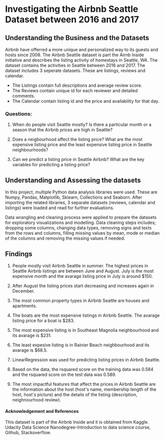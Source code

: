 # Investigating the Airbnb Seattle Dataset between 2016 and 2017 

## Understanding the Business and the Datasets

Airbnb have offerred a more unique and personalized way to its guests and hosts since 2008. The Airbnb Seattle dataset is part the Airnb Inside initiative and describes the listing activity of homestays in Seattle, WA. The dataset contains the activities in Seattle between 2016 and 2017. 
The dataset includes 3 seperate datasets. These are listings, reviews and calendar. 
- The Listings contain full descriptions and average review score.
- The Reviews contain unique id for each reviewer and detailed comments.
- The Calendar contain listing id and the price and availability for that day. 

### Questions:

1. When do people visit Seattle mostly? Is there a particular month or a season that the Airbnb prices are high in Seattle?

2. Does a neigbourhood affect the listing price? What are the most expensive listing price and the least expensive listing price in Seattle neighbourhoods?

3. Can we predict a listing price in Seattle Airbnb? What are the key variables for predicting a listing price?

## Understanding and Assessing the datasets

In this project, multiple Python data analysis libraries were used. These are Numpy, Pandas, Matplotlib, Sklearn, Collections and Seaborn. After importing the related libraries, 3 separate datasets (reviews, calendar and listings) were loaded and read for further evaluations. 

Data wrangling and cleaning process were applied to prepare the datasets for exploratory visualizations and modelling. Data cleaning steps includes; dropping some columns, changing data types, removing signs and texts from the rows and columns, filling missing values by mean, mode or median of the columns and removing the missing values if needed. 

## Findings

1. People mostly visit Airbnb Seattle in summer. The highest prices in Seattle Airbnb listings are between June and August. July is the most expensive month and the avarage listing price in July is around $150.

2. After August the listing prices start decreasing and increases again in December. 

3. The most common property types in Airbnb Seattle are houses and apartments. 

4. The boats are the most expensive listings in Airbnb Seattle. The avarage listing price for a boat is $283.

5. The most expensive listing is in Southeast Magnolia neighbourhood and its avarage is $231. 

6. The least expesive listing is in Rainier Beach neighbourhood and its avarage is $68.5. 

7. LinearRegression was used for predicting listing prices in Airbnb Seattle.  

8. Based on the data, the rsquared score on the training data was 0.584 and the rsquared score on the test data was 0.589.
6. The most impactful features that affect the prices in Airbnb Seattle are the information about the host (host's name,  membership length of the host, host's picture) and the details of the listing (description, neighnourhood review).



#### Acknowledgement and References
This dataset is part of the Airbnb Inside and it is obtained from Kaggle. Udacity Data Science Nanodegree-Introduction to data science course, Github, Stackoverflow.



